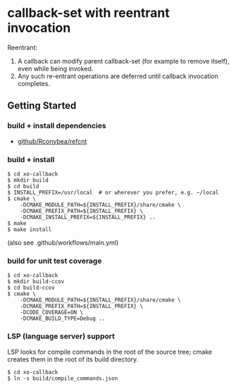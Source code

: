 # callback-set with reentrant invocation

Reentrant:
1. A callback can modify parent callback-set (for example to remove itself),
   even while being invoked.
2. Any such re-entrant operations are deferred until callback invocation completes.

## Getting Started

### build + install dependencies

- [github/Rconybea/refcnt](https://github.com/Rconybea/refcnt)

### build + install

```
$ cd xo-callback
$ mkdir build
$ cd build
$ INSTALL_PREFIX=/usr/local  # or wherever you prefer, e.g. ~/local
$ cmake \
    -DCMAKE_MODULE_PATH=${INSTALL_PREFIX}/share/cmake \
    -DCMAKE_PREFIX_PATH=${INSTALL_PREFIX} \
    -DCMAKE_INSTALL_PREFIX=${INSTALL_PREFIX} ..
$ make
$ make install
```
(also see .github/workflows/main.yml)

### build for unit test coverage

```
$ cd xo-callback
$ mkdir build-ccov
$ cd build-ccov
$ cmake \
    -DCMAKE_MODULE_PATH=${INSTALL_PREFIX}/share/cmake \
    -DCMAKE_PREFIX_PATH=${INSTALL_PREFIX} \
    -DCODE_COVERAGE=ON \
    -DCMAKE_BUILD_TYPE=Debug ..
```

### LSP (language server) support

LSP looks for compile commands in the root of the source tree;
cmake creates them in the root of its build directory.
```
$ cd xo-callback
$ ln -s build/compile_commands.json
```
